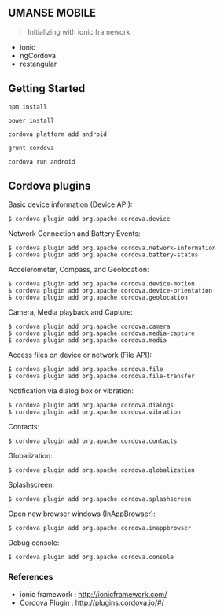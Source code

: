 ## UMANSE MOBILE 

> Initializing with ionic framework 

- ionic 
- ngCordova
- restangular


## Getting Started

    npm install

    bower install

    cordova platform add android

    grunt cordova

    cordova run android



## Cordova plugins

Basic device information (Device API):

    $ cordova plugin add org.apache.cordova.device

Network Connection and Battery Events:

    $ cordova plugin add org.apache.cordova.network-information
    $ cordova plugin add org.apache.cordova.battery-status

Accelerometer, Compass, and Geolocation:

    $ cordova plugin add org.apache.cordova.device-motion
    $ cordova plugin add org.apache.cordova.device-orientation
    $ cordova plugin add org.apache.cordova.geolocation

Camera, Media playback and Capture:

    $ cordova plugin add org.apache.cordova.camera
    $ cordova plugin add org.apache.cordova.media-capture
    $ cordova plugin add org.apache.cordova.media

Access files on device or network (File API):

    $ cordova plugin add org.apache.cordova.file
    $ cordova plugin add org.apache.cordova.file-transfer

Notification via dialog box or vibration:

    $ cordova plugin add org.apache.cordova.dialogs
    $ cordova plugin add org.apache.cordova.vibration

Contacts:

    $ cordova plugin add org.apache.cordova.contacts

Globalization:

    $ cordova plugin add org.apache.cordova.globalization

Splashscreen:

    $ cordova plugin add org.apache.cordova.splashscreen

Open new browser windows (InAppBrowser):

    $ cordova plugin add org.apache.cordova.inappbrowser

Debug console:

    $ cordova plugin add org.apache.cordova.console


### References 

- ionic framework : http://ionicframework.com/
- Cordova Plugin : http://plugins.cordova.io/#/
